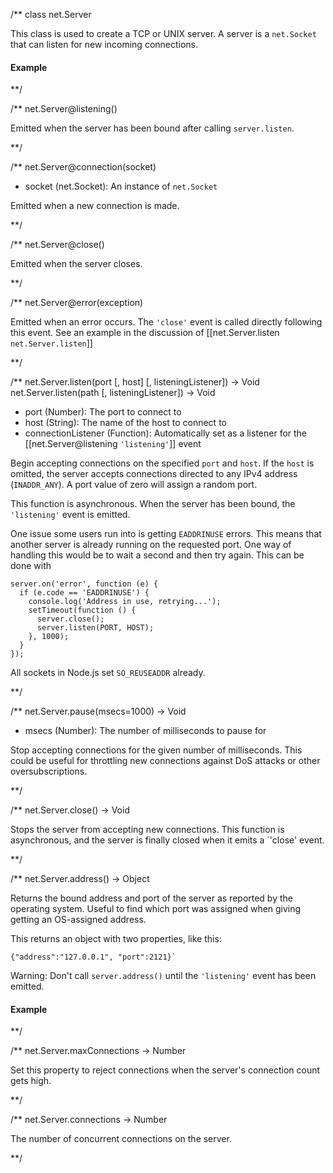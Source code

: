 

/**
class net.Server

This class is used to create a TCP or UNIX server. A server is a `net.Socket` that can listen for new incoming connections.

#### Example

<script src='http://snippets.c9.io/github.com/c9/nodemanual.org-examples/nodejs_ref_guide/net/net.js?linestart=3&lineend=0&showlines=false' defer='defer'></script>

**/


/**
net.Server@listening()


Emitted when the server has been bound after calling `server.listen`.


**/ 


/**
net.Server@connection(socket)
- socket (net.Socket): An instance of `net.Socket`

Emitted when a new connection is made.

**/ 

/**
net.Server@close()

Emitted when the server closes.


**/ 

/**
net.Server@error(exception)

Emitted when an error occurs.  The `'close'` event is called directly following this event.  See an example in the discussion of [[net.Server.listen `net.Server.listen`]]


**/ 

/**
net.Server.listen(port [, host] [, listeningListener]) -> Void
net.Server.listen(path [, listeningListener]) -> Void
- port (Number): The port to connect to
- host (String): The name of the host to connect to
- connectionListener (Function): Automatically set as a listener for the [[net.Server@listening `'listening'`]] event

Begin accepting connections on the specified `port` and `host`.  If the `host` is omitted, the server accepts connections directed to any IPv4 address (`INADDR_ANY`). A port value of zero will assign a random port.

This function is asynchronous.  When the server has been bound, the `'listening'` event is emitted.

One issue some users run into is getting `EADDRINUSE` errors. This means that another server is already running on the requested port. One way of handling this would be to wait a second and then try again. This can be done with

    server.on('error', function (e) {
      if (e.code == 'EADDRINUSE') {
        console.log('Address in use, retrying...');
        setTimeout(function () {
          server.close();
          server.listen(PORT, HOST);
        }, 1000);
      }
    });

<Note>All sockets in Node.js set `SO_REUSEADDR` already.</Note>

**/ 

/**
net.Server.pause(msecs=1000) -> Void
- msecs (Number): The number of milliseconds to pause for

Stop accepting connections for the given number of milliseconds. This could be useful for throttling new connections against DoS attacks or other oversubscriptions.

**/ 


/**
net.Server.close() -> Void

Stops the server from accepting new connections. This function is asynchronous, and  the server is finally closed when it emits a `'close' event.


**/


/**
net.Server.address() -> Object

Returns the bound address and port of the server as reported by the operating system. Useful to find which port was assigned when giving getting an OS-assigned address. 

This returns an object with two properties, like this:

    {"address":"127.0.0.1", "port":2121}`

Warning: Don't call `server.address()` until the `'listening'` event has been emitted.

#### Example

<script src='http://snippets.c9.io/github.com/c9/nodemanual.org-examples/nodejs_ref_guide/net/net.server.address.js?linestart=3&lineend=0&showlines=false' defer='defer'></script>

**/ 



/**
net.Server.maxConnections -> Number

Set this property to reject connections when the server's connection count gets high.


**/


/**
net.Server.connections -> Number

The number of concurrent connections on the server.


**/ 



